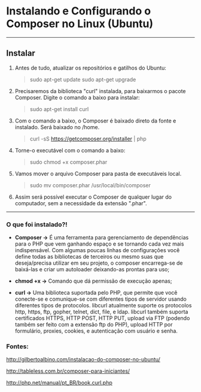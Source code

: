 
Instalando e Configurando o Composer no Linux (Ubuntu)
===============================================

--------------------

## Instalar

1. Antes de tudo, atualizar os repositórios e gatilhos do Ubuntu:

	> sudo apt-get update
	> sudo apt-get upgrade

2. Precisaremos da biblioteca "curl" instalada, para baixarmos o pacote Composer. Digite o comando a baixo para instalar:

	> sudo apt-get install curl

3. Com o comando a baixo, o Composer é baixado direto da fonte e instalado. Será baixado no /home.

	> curl -sS https://getcomposer.org/installer | php

4. Torne-o executável com o comando a baixo:

	> sudo chmod +x composer.phar

5. Vamos mover o arquivo Composer para pasta de executáveis local.

	> sudo mv composer.phar /usr/local/bin/composer


6. Assim será possível executar o Composer de qualquer lugar do computador, sem a necessidade da extensão ".phar".

--------------------

### O que foi instalado?!

 - **Composer ->** É uma ferramenta para gerenciamento de dependências para o PHP que vem ganhando espaço e se tornando cada vez mais indispensável. Com algumas poucas linhas de configurações você define todas as bibliotecas de terceiros ou mesmo suas que deseja/precisa utilizar em seu projeto, o composer encarrega-se de baixá-las e criar um autoloader deixando-as prontas para uso;
 
 - **chmod +x ->** Comando que dá permissão de execução apenas;
 
 - **curl ->** Uma biblioteca suportada pelo PHP, que permite que você conecte-se e comunique-se com diferentes tipos de servidor usando diferentes tipos de protocolos. libcurl atualmente suporte os protocolos http, https, ftp, gopher, telnet, dict, file, e ldap. libcurl também suporta certificados HTTPS, HTTP POST, HTTP PUT, upload via FTP (podendo também ser feito com a extensão ftp do PHP), upload HTTP por formulário, proxies, cookies, e autenticação com usuário e senha.

### Fontes:

http://gilbertoalbino.com/instalacao-do-composer-no-ubuntu/

http://tableless.com.br/composer-para-iniciantes/

http://php.net/manual/pt_BR/book.curl.php



